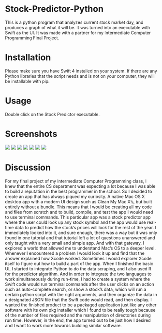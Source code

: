 # Stock-Predictor-Python
This is a python program that analyzes current stock market day, and produces a graph of what it will be. It was turned into an executable with Swift as the UI. It was made with a partner for my Intermediate Computer Programming Final Project.

# Installation
Please make sure you have Swift 4 installed on your system.
  If there are any Python libraries that the script needs and is not on your computer, they will be installable with pip.
  
# Usage
Double click on the Stock Predictor executable.
  
# Screenshots
![](https://github.com/ozanmirza1/Stock-Predictor-Python/blob/master/ScreenShots/ScreenShot7.png)
![](https://github.com/ozanmirza1/Stock-Predictor-Python/blob/master/ScreenShots/ScreenShot6.png)
![](https://github.com/ozanmirza1/Stock-Predictor-Python/blob/master/ScreenShots/ScreenShot5.png)
![](https://github.com/ozanmirza1/Stock-Predictor-Python/blob/master/ScreenShots/ScreenShot4.png)
![](https://github.com/ozanmirza1/Stock-Predictor-Python/blob/master/ScreenShots/ScreenShot3.png)
![](https://github.com/ozanmirza1/Stock-Predictor-Python/blob/master/ScreenShots/ScreenShot2.png)
![](https://github.com/ozanmirza1/Stock-Predictor-Python/blob/master/ScreenShots/ScreenShot1.png)

# Discussion
For my final project of my Intermediate Computer Programming class, I knew that the entire CS department was expecting a lot because I was able to build a reputation in the best programmer in the school. So I decided to create an app that has always piqued my curiosity. A native Mac OS X desktop app with a modern UI design such as Clean My Mac X’s, but built entirely without a bundle. This means that I would be creating all my code and files from scratch and to build, compile, and test the app I would need to use terminal commands. This particular app was a stock predictor app where the user could look up any stock symbol and the app would use real-time data to predict how the stock’s prices will look for the rest of the year. I immediately looked into it, and sure enough, there was a way but it was only found in one tutorial and that tutorial left a lot of questions unanswered and only taught with a very small and simple app. And with that gateway, I explored a world that allowed me to understand Mac’s OS to a deeper level. Whenever I encountered a problem I would look it up and find that the answer explained how Xcode worked. Sometimes I would explorer Xcode itself to figure out how to build a part of the app. When I finished the basic UI, I started to integrate Python to do the data scraping, and I also used R for the predictor algorithm. And in order to integrate the two languages to work simultaneously during run-time, I had to create a system where the Swift code would run terminal commands after the user clicks on an action such as auto-complete search, or show a stock’s data, which will run a certain python script with the right arguments, and then organize the data in a designated JSON file that the Swift code would read, and then display. I wanted the finished product to be a packaged application just like any other software with its own pkg installer which I found to be really tough because of the number of files required and the manipulation of directories during run time. However, in the end, the app turned out to be just how I desired and I want to work more towards building similar software.
